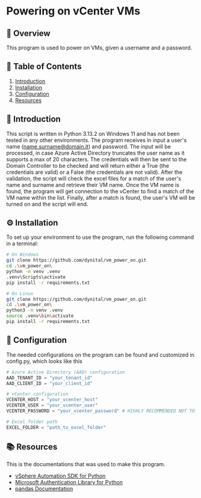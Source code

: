 # Powering on vCenter VMs

## 📌 Overview
This program is used to power on VMs, given a username and a password.

## 📖 Table of Contents
1. [Introduction](#introduction)
2. [Installation](#installation)
3. [Configuration](#configuration)
4. [Resources](#resources)

## 📝 Introduction
This script is written in Python 3.13.2 on Windows 11 and has not been tested in any other environments.
The program receives in input a user's name (name.surname@domain.it) and password.
The input will be processed, in case Azure Active Directory truncates the user name as it supports a max of 20 characters.
The credentials will then be sent to the Domain Controller to be checked and will return either a True (the credentials are valid) or a False (the credentials are not valid).
After the validation, the script will check the excel files for a match of the user's name and surname and retrieve their VM name.
Once the VM name is found, the program will get connection to the vCenter to find a match of the VM name within the list.
Finally, after a match is found, the user's VM will be turned on and the script will end.

## ⚙️ Installation
To set up your environment to use the program, run the following command in a terminal:

```sh
# On Windows
git clone https://github.com/dynital/vm_power_on.git
cd .\vm_power_on\
python -m venv .venv
.venv\Scripts\activate
pip install -r requirements.txt
```

```sh
# On Linux
git clone https://github.com/dynital/vm_power_on.git
cd .\vm_power_on\
python3 -m venv .venv
source .venv\bin\activate
pip install -r requirements.txt
```

## 🔧 Configuration
The needed configurations on the program can be found and customized in config.py, which looks like this

```py
# Azure Active Directory (AAD) configuration
AAD_TENANT_ID = "your_tenant_id"
AAD_CLIENT_ID = "your_client_id"

# vCenter configuration
VCENTER_HOST = "your_vcenter_host"
VCENTER_USER = "your_vcenter_user"
VCENTER_PASSWORD = "your_vcenter_password" # HIGHLY RECOMMENDED NOT TO USE

# Excel folder path
EXCEL_FOLDER = "path_to_excel_folder"
```

## 📚 Resources
This is the documentations that was used to make this program.

- [vSphere Automation SDK for Python](https://vmware.github.io/vsphere-automation-sdk-python/vsphere/8.0.3.0/)
- [Microsoft Authentication Library for Python](https://msal-python.readthedocs.io/en/latest/)
- [pandas Documentation](https://pandas.pydata.org/docs/)
